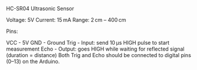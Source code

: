 HC-SR04 Ultrasonic Sensor

Voltage: 5V
Current: 15 mA
Range: 2 cm – 400 cm

Pins:

VCC - 5V
GND - Ground
Trig - Input: send 10 μs HIGH pulse to start measurement
Echo - Output: goes HIGH while waiting for reflected signal (duration = distance)
Both Trig and Echo should be connected to digital pins (0–13) on the Arduino.